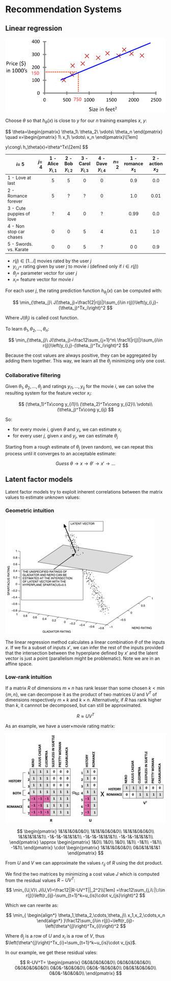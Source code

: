 # Recommendation Systems

## Linear regression

![linear regression](images/image-5.png)

Choose $\theta$ so that $h_\theta(x)$ is close to $y$ for our $n$ training examples $x$, $y$:

$$
\theta=\begin{pmatrix}
           \theta_1\\
           \theta_2\\
           \vdots\\
           \theta_n
        \end{pmatrix}
\quad
x=\begin{pmatrix}
        1\\
        x_1\\
        \vdots\\
        x_n
    \end{pmatrix}\\[1em]

y\cong\ h_\theta(x)=\theta^Tx\\[2em]
$$

| $i=$ 5                   | $j=$ 4 | 1 - Alice<br>$y_{i,1}$ | 2 - Bob<br>$y_{i,2}$ | 3 - Carol<br>$y_{i,3}$ | 4 - Dave<br>$y_{i,4}$ | $n=$ 2 | 1 - romance<br>$x_1$ | 2 - action<br>$x_2$ |
| ------------------------ | -----: | :--------------------: | :------------------: | :--------------------: | :-------------------: | ----: | :------------------: | :-----------------: |
| 1 - Love at last         |        |           5            |          5           |           0            |           0           |       |         0.9          |         0.0         |
| 2 - Romance forever      |        |           5            |          ?           |           ?            |           0           |       |         1.0          |        0.01         |
| 3 - Cute puppies of love |        |           ?            |          4           |           0            |           ?           |       |         0.99         |         0.0         |
| 4 - Non stop car chases  |        |           0            |          0           |           5            |           4           |       |         0.1          |         1.0         |
| 5 - Swords. vs. Karate   |        |           0            |          0           |           5            |           ?           |       |         0 0          |         0.9         |

* $r(j)\in[1\dots i]$ movies rated by the user $j$
* $y_{i,j}=$ rating given by user $j$ to movie $i$ (defined only if $i\in r(j)$)
* $\theta_j=$ parameter vector for user $j$
* $x_i=$ feature vector for movie $i$

For each user $j$, the rating prediction function $h_{\theta_j}(x)$ can be computed with:

$$
\min_{\theta_j}\ J(\theta_j)=\frac1{2|r(j)|}\sum_{i\in r(j)}\left(y_{i,j}-(\theta_j)^Tx_i\right)^2
$$

Where $J(\theta_j)$ is called cost function.

To learn $\theta_1,\theta_2,\dots,\theta_n$:

$$
\min_{\theta_j}\ J(\theta_j)=\frac12\sum_{j=1}^n\ \frac1{|r(j)|}\sum_{i\in r(j)}\left(y_{i,j}-(\theta_j)^Tx_i\right)^2
$$

Because the cost values are always positive, they can be aggregated by adding them together. This way, we learn all the $\theta_j$ minimizing only one cost.

### Collaborative filtering

Given $\theta_1,\theta_2,\dots,\theta_j$ and ratings $y_{i1},\dots,y_{ij}$ for the movie $i$, we can solve the resulting system for the feature vector $x_i$:

$$
(\theta_1)^Tx\cong y_{i1}\\
(\theta_2)^Tx\cong y_{i2}\\
\vdots\\
(\theta_j)^Tx\cong y_{ij}
$$

So:

* for every movie $i$, given $\theta$ and $y_{i}$, we can estimate $x_i$
* for every user $j$, given $x$ and $y_{j}$, we can estimate $\theta_j$

Starting from a rough estimate of $\theta_j$ (even random), we can repeat this process until it converges to an acceptable estimate:

$$
Guess~\theta\rightarrow x\rightarrow\theta'\rightarrow x'\rightarrow...
$$

## Latent factor models

Latent factor models try to exploit inherent correlations between the matrix values to estimate unknown values:

### Geometric intuition

![latent vector](images/image-6.png)

The linear regression method calculates a linear combination $\theta$ of the inputs $x$. If we fix a subset of inputs $x'$, we can infer the rest of the inputs provided that the intersection between the hyperplane defined by $x'$ and the latent vector is just a point (parallelism might be problematic). Note we are in an affine space.

### Low-rank intuition

If a matrix $R$ of dimensions $m\times n$ has rank lesser than some chosen $k<\min\{m,n\}$, we can decompose it as the product of two matrices $U$ and $V^T$ of dimensions respectively $m\times k$ and $k\times n$. Alternatively, if $R$ has rank higher than $k$, it cannnot be decomposed, but can still be approximated.

$$
R\approx UV^T
$$

As an example, we have a user$\times$movie rating matrix:

![rating matrix](images/image-7.png)

$$
\begin{pmatrix}
1&1&1&0&0&0\\
1&1&1&0&0&0\\
1&1&1&0&0&0\\
1&1&1&1&1&1\\
-1&-1&-1&1&1&1\\
-1&-1&-1&1&1&1\\
-1&-1&-1&1&1&1\\
\end{pmatrix}
\approx
\begin{pmatrix}
1&0\\
1&0\\
1&0\\
1&1\\
-1&1\\
-1&1\\
-1&1\\
\end{pmatrix}
\cdot
\begin{pmatrix}
1&1&1&0&0&0\\
0&0&1&1&1&1
\end{pmatrix}
$$

From $U$ and $V$ we can approximate the values $r_{ij}$ of $R$ using the dot product.

We find the two matrices by minimizing a cost value $J$ which is computed from the residual values $R-UV^T$:

$$
\min_{U,V}\ J(U,V)=\frac12||R-UV^T||_2^2\\[1em]
=\frac12\sum_{j,i\:|\:i\in r(j)}\left(r_{ij}-\sum_{t=1}^k~u_{is}\cdot v_{js}\right)^2
$$

Which we can rewrite as:

$$
\min_{
    \begin{align*}
    \theta_1,\theta_2,\cdots,\theta_j\\
    x_1,x_2,\cdots,x_n
    \end{align*}
}\frac12\sum_{i\in r(j)}~\left(r_{ij}-\left(\theta^{j}\right)^Tx_{i}\right)^2
$$

Where $\theta_j$ is a row of $U$ and $x_i$ is a row of $V$, thus $\left(\theta^{j}\right)^Tx_{i}=\sum_{t=1}^k~u_{is}\cdot v_{js}$.

In our example, we get these residual vales:

$$
R-UV^T=
\begin{pmatrix}
0&0&0&0&0&0\\
0&0&0&0&0&0\\
0&0&0&0&0&0\\
0&0&-1&0&0&0\\
0&0&-1&0&0&0\\
0&0&1&0&0&0\\
0&0&-1&0&0&0\\
\end{pmatrix}
$$
